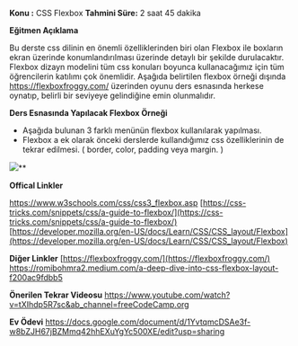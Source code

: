 **Konu :** CSS Flexbox
**Tahmini Süre:** 2 saat 45 dakika

**Eğitmen Açıklama**

Bu derste css dilinin en önemli özelliklerinden biri olan Flexbox ile boxların ekran üzerinde konumlandırılması üzerinde detaylı bir şekilde durulacaktır. Flexbox dizayn modelini tüm css konuları boyunca kullanacağımız için tüm öğrencilerin katılımı çok önemlidir. 
Aşağıda belirtilen flexbox örneği dışında https://flexboxfroggy.com/ üzerinden oyunu ders esnasında herkese oynatıp, belirli bir seviyeye gelindiğine emin olunmalıdır. 


**Ders Esnasında Yapılacak Flexbox Örneği**

* Aşağıda bulunan 3 farklı menünün flexbox kullanılarak yapılması. 
* Flexbox a ek olarak önceki derslerde kullandığımız css özelliklerinin de tekrar edilmesi. ( border, color, padding veya margin. )

![](https://lh6.googleusercontent.com/xCQgMKSSiSBbq5MNw9lH6TmZYYuHc3qOAEBzbwxHQnoH1_nZg7dw0_129xlYkAk7N6SNwe6xrG4Tt2P13YAZGXldnfEC2_idkrjw8I4LmuMo2bvZ7DqZaHITClHjPYxjjfYTyYgiQrRWtzHieCy3Lsk9wlH2nHcuuSjl3lyIcSTkJ1_87pQpjBdDV_Aizw)**

**Offical Linkler**

https://www.w3schools.com/css/css3_flexbox.asp
[https://css-tricks.com/snippets/css/a-guide-to-flexbox/](https://css-tricks.com/snippets/css/a-guide-to-flexbox/)
[https://developer.mozilla.org/en-US/docs/Learn/CSS/CSS_layout/Flexbox](https://developer.mozilla.org/en-US/docs/Learn/CSS/CSS_layout/Flexbox)


**Diğer Linkler**
[https://flexboxfroggy.com/](https://flexboxfroggy.com/)
https://romibohmra2.medium.com/a-deep-dive-into-css-flexbox-layout-f200ac9fdbb5


**Önerilen Tekrar Videosu**
https://www.youtube.com/watch?v=tXIhdp5R7sc&ab_channel=freeCodeCamp.org

**Ev Ödevi**
https://docs.google.com/document/d/1YvtqmcDSAe3f-w8bZJH67jBZMmq42hhEXuYgYc500XE/edit?usp=sharing



